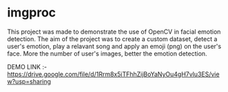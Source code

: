 # imgproc

This project was made to demonstrate the use of OpenCV in facial emotion detection. 
The aim of the project was to create a custom dataset, detect a user's emotion, play a relavant song and apply an emoji (png) on the user's face.
More the number of user's images, better the emotion detection.

DEMO LINK :- https://drive.google.com/file/d/1Rrm8x5iTFhhZijBoYaNyOu4gH7vlu3ES/view?usp=sharing
